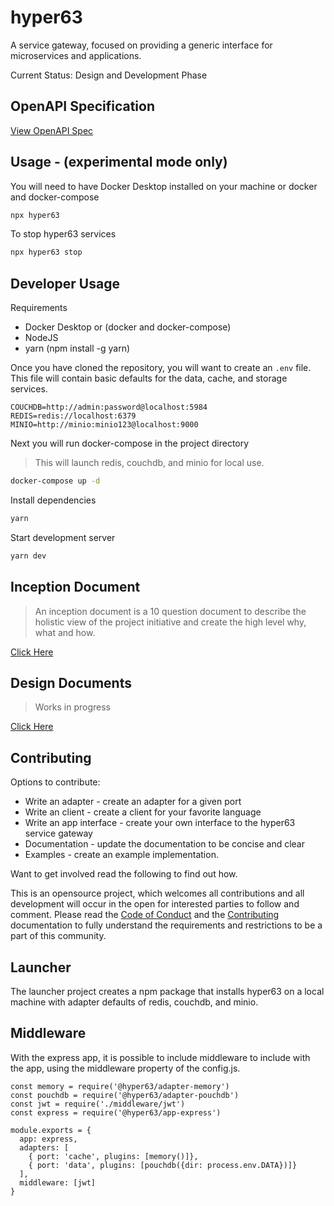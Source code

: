 # hyper63

A service gateway, focused on providing a generic interface for microservices and applications.

Current Status: Design and Development Phase

## OpenAPI Specification

[View OpenAPI Spec](https://petstore.swagger.io/?url=https://raw.githubusercontent.com/hyper63/hyper63/main/swagger.yml)

## Usage - (experimental mode only)

You will need to have Docker Desktop installed on your machine or docker and docker-compose

```sh
npx hyper63
```

To stop hyper63 services

```sh
npx hyper63 stop
```

## Developer Usage

Requirements

- Docker Desktop or (docker and docker-compose)
- NodeJS
- yarn (npm install -g yarn)

Once you have cloned the repository, you will want to create an `.env` file. This file will contain basic defaults for the data, cache, and storage services.

```
COUCHDB=http://admin:password@localhost:5984
REDIS=redis://localhost:6379
MINIO=http://minio:minio123@localhost:9000
```

Next you will run docker-compose in the project directory

> This will launch redis, couchdb, and minio for local use.

```sh
docker-compose up -d
```

Install dependencies

```sh
yarn
```

Start development server

```sh
yarn dev
```

## Inception Document

> An inception document is a 10 question document to describe the holistic view of the project initiative and create the high level why, what and how.

[Click Here](inception.md)

## Design Documents

> Works in progress

[Click Here](design.md)

## Contributing

Options to contribute:

- Write an adapter - create an adapter for a given port
- Write an client - create a client for your favorite language
- Write an app interface - create your own interface to the hyper63 service gateway
- Documentation - update the documentation to be concise and clear
- Examples - create an example implementation.

Want to get involved read the following to find out how.

This is an opensource project, which welcomes all contributions and all development will occur in the open for interested parties to follow and comment. Please read the [Code of Conduct](CODE_OF_CONDUCT.md) and the [Contributing](contributing.md) documentation to fully understand the requirements and restrictions to be a part of this community.

## Launcher

The launcher project creates a npm package that installs hyper63 on a local machine with adapter defaults of redis, couchdb, and minio.

## Middleware

With the express app, it is possible to include middleware to
include with the app, using the middleware property of the
config.js.

```
const memory = require('@hyper63/adapter-memory')
const pouchdb = require('@hyper63/adapter-pouchdb')
const jwt = require('./middleware/jwt')
const express = require('@hyper63/app-express')

module.exports = {
  app: express,
  adapters: [
    { port: 'cache', plugins: [memory()]},
    { port: 'data', plugins: [pouchdb({dir: process.env.DATA})]}
  ],
  middleware: [jwt]
}
```
